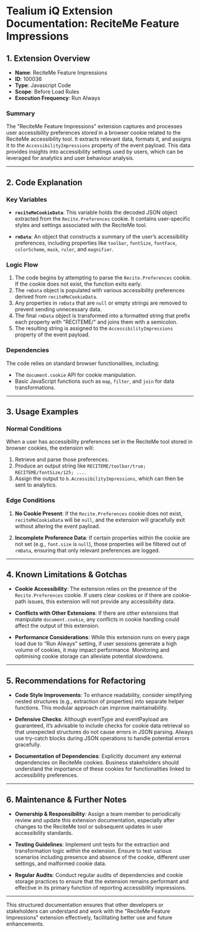 # Tealium iQ Extension Documentation: ReciteMe Feature Impressions  

## 1. Extension Overview

- **Name**: ReciteMe Feature Impressions
- **ID**: 100036
- **Type**: Javascript Code
- **Scope**: Before Load Rules
- **Execution Frequency**: Run Always

### Summary
The "ReciteMe Feature Impressions" extension captures and processes user accessibility preferences stored in a browser cookie related to the ReciteMe accessibility tool. It extracts relevant data, formats it, and assigns it to the `AccessibilityImpressions` property of the event payload. This data provides insights into accessibility settings used by users, which can be leveraged for analytics and user behaviour analysis.

---

## 2. Code Explanation

### Key Variables
- **`reciteMeCookieData`**: This variable holds the decoded JSON object extracted from the `Recite.Preferences` cookie. It contains user-specific styles and settings associated with the ReciteMe tool.
  
- **`rmData`**: An object that constructs a summary of the user’s accessibility preferences, including properties like `toolbar`, `fontSize`, `fontFace`, `colorScheme`, `mask`, `ruler`, and `magnifier`.

### Logic Flow
1. The code begins by attempting to parse the `Recite.Preferences` cookie. If the cookie does not exist, the function exits early.
2. The `rmData` object is populated with various accessibility preferences derived from `reciteMeCookieData`.
3. Any properties in `rmData` that are `null` or empty strings are removed to prevent sending unnecessary data.
4. The final `rmData` object is transformed into a formatted string that prefix each property with "RECITEME/" and joins them with a semicolon.
5. The resulting string is assigned to the `AccessibilityImpressions` property of the event payload.

### Dependencies
The code relies on standard browser functionalities, including:
- The `document.cookie` API for cookie manipulation.
- Basic JavaScript functions such as `map`, `filter`, and `join` for data transformations.

---

## 3. Usage Examples

### Normal Conditions
When a user has accessibility preferences set in the ReciteMe tool stored in browser cookies, the extension will:
1. Retrieve and parse those preferences.
2. Produce an output string like `RECITEME/toolbar/true; RECITEME/fontSize/125; ...`.
3. Assign the output to `b.AccessibilityImpressions`, which can then be sent to analytics.

### Edge Conditions
1. **No Cookie Present**: If the `Recite.Preferences` cookie does not exist, `reciteMeCookieData` will be `null`, and the extension will gracefully exit without altering the event payload.
   
2. **Incomplete Preference Data**: If certain properties within the cookie are not set (e.g., `font.size` is `null`), those properties will be filtered out of `rmData`, ensuring that only relevant preferences are logged.

---

## 4. Known Limitations & Gotchas

- **Cookie Accessibility**: The extension relies on the presence of the `Recite.Preferences` cookie. If users clear cookies or if there are cookie-path issues, this extension will not provide any accessibility data.
  
- **Conflicts with Other Extensions**: If there are other extensions that manipulate `document.cookie`, any conflicts in cookie handling could affect the output of this extension.

- **Performance Considerations**: While this extension runs on every page load due to “Run Always” setting, if user sessions generate a high volume of cookies, it may impact performance. Monitoring and optimising cookie storage can alleviate potential slowdowns.

---

## 5. Recommendations for Refactoring

- **Code Style Improvements**: To enhance readability, consider simplifying nested structures (e.g., extraction of properties) into separate helper functions. This modular approach can improve maintainability.

- **Defensive Checks**: Although eventType and eventPayload are guaranteed, it’s advisable to include checks for cookie data retrieval so that unexpected structures do not cause errors in JSON parsing. Always use try-catch blocks during JSON operations to handle potential errors gracefully.

- **Documentation of Dependencies**: Explicitly document any external dependencies on ReciteMe cookies. Business stakeholders should understand the importance of these cookies for functionalities linked to accessibility preferences.

---

## 6. Maintenance & Further Notes

- **Ownership & Responsibility**: Assign a team member to periodically review and update this extension documentation, especially after changes to the ReciteMe tool or subsequent updates in user accessibility standards.

- **Testing Guidelines**: Implement unit tests for the extraction and transformation logic within the extension. Ensure to test various scenarios including presence and absence of the cookie, different user settings, and malformed cookie data.

- **Regular Audits**: Conduct regular audits of dependencies and cookie storage practices to ensure that the extension remains performant and effective in its primary function of reporting accessibility impressions.

---  

This structured documentation ensures that other developers or stakeholders can understand and work with the "ReciteMe Feature Impressions" extension effectively, facilitating better use and future enhancements.